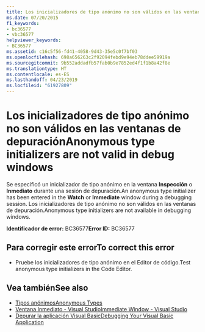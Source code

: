 ```yaml
---
title: Los inicializadores de tipo anónimo no son válidos en las ventanas de depuración
ms.date: 07/20/2015
f1_keywords:
- bc36577
- vbc36577
helpviewer_keywords:
- BC36577
ms.assetid: c16c5f56-fd41-4058-9d43-35e5c0f7bf03
ms.openlocfilehash: 698a656263c2f92094febd9e94eb78ddee59919a
ms.sourcegitcommit: 9b552addadfb57fab0b9e7852ed4f1f1b8a42f8e
ms.translationtype: HT
ms.contentlocale: es-ES
ms.lasthandoff: 04/23/2019
ms.locfileid: "61927809"
---
```

# <a name="anonymous-type-initializers-are-not-valid-in-debug-windows"></a><span data-ttu-id="a77f3-102">Los inicializadores de tipo anónimo no son válidos en las ventanas de depuración</span><span class="sxs-lookup"><span data-stu-id="a77f3-102">Anonymous type initializers are not valid in debug windows</span></span>
<span data-ttu-id="a77f3-103">Se especificó un inicializador de tipo anónimo en la ventana **Inspección** o **Inmediato** durante una sesión de depuración.</span><span class="sxs-lookup"><span data-stu-id="a77f3-103">An anonymous type initializer has been entered in the **Watch** or **Immediate** window during a debugging session.</span></span> <span data-ttu-id="a77f3-104">Los inicializadores de tipo anónimo no son válidos en las ventanas de depuración.</span><span class="sxs-lookup"><span data-stu-id="a77f3-104">Anonymous type initializers are not available in debugging windows.</span></span>  
  
 <span data-ttu-id="a77f3-105">**Identificador de error:** BC36577</span><span class="sxs-lookup"><span data-stu-id="a77f3-105">**Error ID:** BC36577</span></span>  
  
## <a name="to-correct-this-error"></a><span data-ttu-id="a77f3-106">Para corregir este error</span><span class="sxs-lookup"><span data-stu-id="a77f3-106">To correct this error</span></span>  
  
- <span data-ttu-id="a77f3-107">Pruebe los inicializadores de tipo anónimo en el Editor de código.</span><span class="sxs-lookup"><span data-stu-id="a77f3-107">Test anonymous type initializers in the Code Editor.</span></span>  
  
## <a name="see-also"></a><span data-ttu-id="a77f3-108">Vea también</span><span class="sxs-lookup"><span data-stu-id="a77f3-108">See also</span></span>

- [<span data-ttu-id="a77f3-109">Tipos anónimos</span><span class="sxs-lookup"><span data-stu-id="a77f3-109">Anonymous Types</span></span>](../../visual-basic/programming-guide/language-features/objects-and-classes/anonymous-types.md)
- [<span data-ttu-id="a77f3-110">Ventana Inmediato - Visual Studio</span><span class="sxs-lookup"><span data-stu-id="a77f3-110">Immediate Window - Visual Studio</span></span>](/visualstudio/ide/reference/immediate-window)
- [<span data-ttu-id="a77f3-111">Depurar la aplicación Visual Basic</span><span class="sxs-lookup"><span data-stu-id="a77f3-111">Debugging Your Visual Basic Application</span></span>](../../visual-basic/developing-apps/debugging.md)
